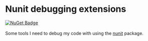 # Nunit debugging extensions

[![NuGet Badge](https://img.shields.io/nuget/v/YourPackageName.svg)](https://www.nuget.org/packages/Barakadax_Nunit_debugging_extensions)
<br><br>
Some tools I need to debug my code with using the <a href="https://github.com/nunit/nunit" target="_blank">nunit</a> package.
